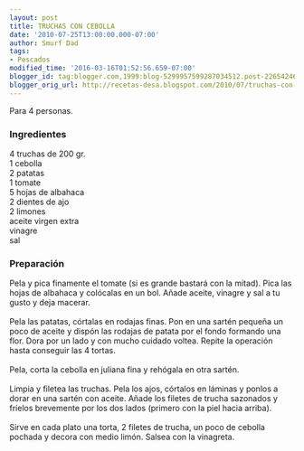```yaml
---
layout: post
title: TRUCHAS CON CEBOLLA
date: '2010-07-25T13:00:00.000-07:00'
author: Smurf Dad
tags:
- Pescados
modified_time: '2016-03-16T01:52:56.659-07:00'
blogger_id: tag:blogger.com,1999:blog-5299957599287034512.post-2265424690486467268
blogger_orig_url: http://recetas-desa.blogspot.com/2010/07/truchas-con-cebolla.html
---
```


Para 4 personas.<br><h3>Ingredientes</h3><p>4 truchas de 200 gr.<br/>1 cebolla<br/>2 patatas<br/>1 tomate<br/>5 hojas de albahaca<br/>2 dientes de ajo<br/>2 limones<br/>aceite virgen extra<br/>vinagre<br/>sal</p><h3>Preparaci&oacute;n</h3><p>Pela y pica finamente el tomate (si es grande bastar&aacute; con la mitad). Pica las hojas de albahaca y col&oacute;calas en un bol. A&ntilde;ade aceite, vinagre y sal a tu gusto y deja macerar.<br/><br/>Pela las patatas, c&oacute;rtalas en rodajas finas. Pon en una sart&eacute;n peque&ntilde;a un poco de aceite y disp&oacute;n las rodajas de patata por el fondo formando una flor. Dora por un lado y con mucho cuidado voltea. Repite la operaci&oacute;n hasta conseguir las 4 tortas.<br/><br/>Pela, corta la cebolla en juliana fina y reh&oacute;gala en otra sart&eacute;n.<br/><br/>Limpia y filetea las truchas. Pela los ajos, c&oacute;rtalos en l&aacute;minas y ponlos a dorar en una sart&eacute;n con aceite. A&ntilde;ade los filetes de trucha sazonados y fr&iacute;elos brevemente por los dos lados (primero con la piel hacia arriba).<br/><br/>Sirve en cada plato una torta, 2 filetes de trucha, un poco de cebolla pochada y decora con medio lim&oacute;n. Salsea con la vinagreta.</p>
